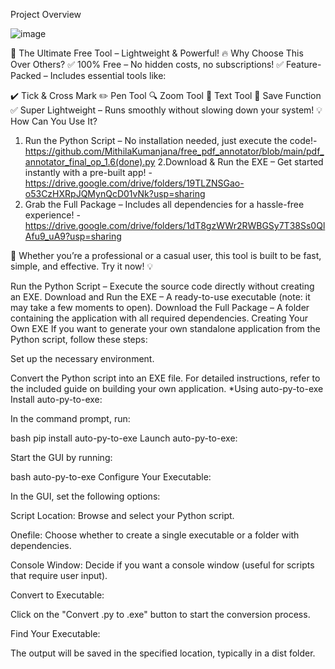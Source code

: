 Project Overview

![image](https://github.com/user-attachments/assets/4a0bb8e3-3564-48d0-ae81-d7c451433170)

🚀 The Ultimate Free Tool – Lightweight & Powerful!
🔥 Why Choose This Over Others?
✅ 100% Free – No hidden costs, no subscriptions!
✅ Feature-Packed – Includes essential tools like:

✔️ Tick & Cross Mark
✏️ Pen Tool
🔍 Zoom Tool
📝 Text Tool
💾 Save Function
✅ Super Lightweight – Runs smoothly without slowing down your system!
💡 How Can You Use It?
1. Run the Python Script – No installation needed, just execute the code!- https://github.com/MithilaKumanjana/free_pdf_annotator/blob/main/pdf_annotator_final_op_1.6(done).py
2.Download & Run the EXE – Get started instantly with a pre-built app! - https://drive.google.com/drive/folders/19TLZNSGao-o53CzHXRpJQMynQcD01vNk?usp=sharing
3. Grab the Full Package – Includes all dependencies for a hassle-free experience! - https://drive.google.com/drive/folders/1dT8gzWWr2RWBGSy7T38Ss0QlAfu9_uA9?usp=sharing

🚀 Whether you’re a professional or a casual user, this tool is built to be fast, simple, and effective. Try it now! 💡



Run the Python Script – Execute the source code directly without creating an EXE.
Download and Run the EXE – A ready-to-use executable (note: it may take a few moments to open).
Download the Full Package – A folder containing the application with all required dependencies.
Creating Your Own EXE
If you want to generate your own standalone application from the Python script, follow these steps:

Set up the necessary environment.

Convert the Python script into an EXE file.
For detailed instructions, refer to the included guide on building your own application.
*Using auto-py-to-exe
Install auto-py-to-exe:

In the command prompt, run:

bash
pip install auto-py-to-exe
Launch auto-py-to-exe:

Start the GUI by running:

bash
auto-py-to-exe
Configure Your Executable:

In the GUI, set the following options:

Script Location: Browse and select your Python script.

Onefile: Choose whether to create a single executable or a folder with dependencies.

Console Window: Decide if you want a console window (useful for scripts that require user input).

Convert to Executable:

Click on the "Convert .py to .exe" button to start the conversion process.

Find Your Executable:

The output will be saved in the specified location, typically in a dist folder.

